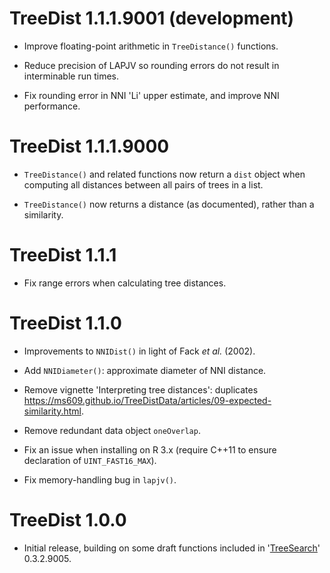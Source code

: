 # TreeDist 1.1.1.9001 (development)

- Improve floating-point arithmetic in `TreeDistance()` functions.

- Reduce precision of LAPJV so rounding errors do not result in interminable run
  times.

- Fix rounding error in NNI 'Li' upper estimate, and improve NNI performance.

# TreeDist 1.1.1.9000

- `TreeDistance()` and related functions now return a `dist` object when 
  computing all distances between all pairs of trees in a list.

- `TreeDistance()` now returns a distance (as documented), rather than a
  similarity.


# TreeDist 1.1.1

- Fix range errors when calculating tree distances.


# TreeDist 1.1.0

- Improvements to `NNIDist()` in light of Fack _et al._ (2002).

- Add `NNIDiameter()`: approximate diameter of NNI distance.
 
- Remove vignette 'Interpreting tree distances': duplicates
  https://ms609.github.io/TreeDistData/articles/09-expected-similarity.html.
  
- Remove redundant data object `oneOverlap`.

- Fix an issue when installing on R 3.x (require C++11 to ensure declaration 
  of `UINT_FAST16_MAX`).
  
- Fix memory-handling bug in `lapjv()`.


# TreeDist 1.0.0

- Initial release, building on some draft functions included in 
  '[TreeSearch](https://ms609.github.io/TreeSearch)' 0.3.2.9005.
